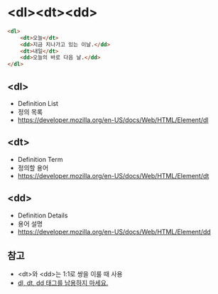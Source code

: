 # \<dl>\<dt>\<dd>
```html
<dl>
    <dt>오늘</dt>
    <dd>지금 지나가고 있는 이날.</dd>
    <dt>내일</dt>
    <dd>오늘의 바로 다음 날.</dd>
</dl>
```

## \<dl>
- Definition List
- 정의 목록
- https://developer.mozilla.org/en-US/docs/Web/HTML/Element/dl

## \<dt>
- Definition Term
- 정의할 용어
- https://developer.mozilla.org/en-US/docs/Web/HTML/Element/dt

## \<dd>
- Definition Details
- 용어 설명
- https://developer.mozilla.org/en-US/docs/Web/HTML/Element/dd

## 참고
- \<dt>와 \<dd>는 1:1로 쌍을 이룰 때 사용
- [dl, dt, dd 태그를 남용하지 마세요.](https://aoa.gitbook.io/skymimo/aoa-2019/tip/dl-dt-dd-.)
